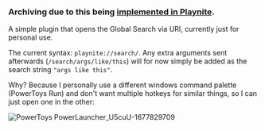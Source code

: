 ### Archiving due to this being [implemented in Playnite](JosefNemec/Playnite@0d9cd61838f14f8e34a7a68abe08fac55c0b8392).




A simple plugin that opens the Global Search via URI, currently just for personal use.



The current syntax: `playnite://search/`. Any extra arguments sent afterwards (`/search/args/like/this`) will for now simply be added as the search string `"args like this"`. 

Why? Because I personally use a different windows command palette (PowerToys Run) and don't want multiple hotkeys for similar things, so I can just open one in the other:


![PowerToys PowerLauncher_U5cuU-1677829709](https://user-images.githubusercontent.com/9774133/222662520-78b0a26d-fa5c-47b3-aeae-ca2d82b0c479.png)
